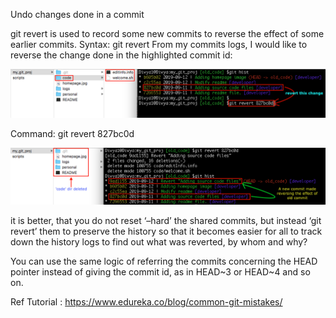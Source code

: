 Undo changes done in a commit

git revert is used to record some new commits to reverse the effect of some earlier commits.
Syntax: git revert <commit-id>
From my commits logs, I would like to reverse the change done in the highlighted commit id:

![git-revert](images/2020/03/git-revert.png)

Command: git revert 827bc0d

![git-revert2](images/2020/03/git-revert2.png)

it is better, that you do not reset ‘–hard’ the shared commits, but instead ‘git revert’ them to preserve the history so that it becomes easier for all to track down the history logs to find out what was reverted, by whom and why?

You can use the same logic of referring the commits concerning the HEAD pointer instead of giving the commit id, as in HEAD~3 or HEAD~4 and so on.

Ref Tutorial : https://www.edureka.co/blog/common-git-mistakes/
